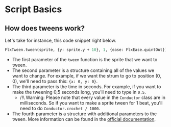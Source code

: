 # Script Basics
## __How does tweens work?__

Let's take for instance, this code snippet right below.
```haxe
FlxTween.tween(sprite, {y: sprite.y + 10}, 1, {ease: FlxEase.quintOut});
```

- The first parameter of the `tween` function is the sprite that we want to tween.
- The second parameter is a structure containing all of the values we want to change. For example, if we want the strum to go to position (0, 0), we'll need to pass this: `{x: 0, y: 0}`.
- The third parameter is the time in seconds. For example, if you want to make the tweening 0,5 seconds long, you'll need to type in `0.5`.
    - /!\ Warning: Please note that every value in the `Conductor` class are in milliseconds. So if you want to make a sprite tween for 1 beat, you'll need to do `Conductor.crochet / 1000`.
- The fourth parameter is a structure with additional parameters to the tween. More information can be found in the [official documentation](https://haxeflixel.com/documentation/flxtween/).